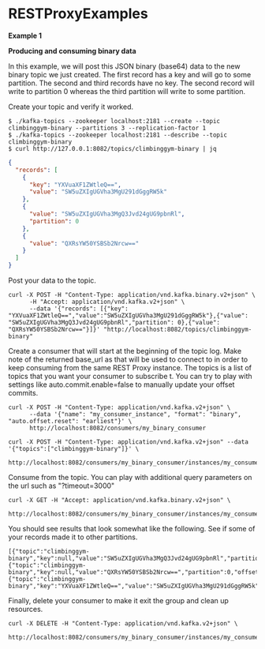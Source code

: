 # RESTProxyExamples

**Example 1**

**Producing and consuming binary data**

In this example, we will post this JSON binary (base64) data to the new binary topic we just created.
The first record has a key and will go to some partition. The second and third records have no key. The second record will write to partition 0 whereas the third partition will write to some partition.

Create your topic and verify it worked.
```commandline
$ ./kafka-topics --zookeeper localhost:2181 --create --topic climbinggym-binary --partitions 3 --replication-factor 1
$ ./kafka-topics --zookeeper localhost:2181 --describe --topic climbinggym-binary
$ curl http://127.0.0.1:8082/topics/climbinggym-binary | jq
```

```JSON
{
  "records": [
    {
      "key": "YXVuaXF1ZWtleQ==",
      "value": "SW5uZXIgUGVha3MgU291dGggRW5k"
    },
    {
      "value": "SW5uZXIgUGVha3MgQ3Jvd24gUG9pbnRl",
      "partition": 0
    },
    {
      "value": "QXRsYW50YSBSb2Nrcw=="
    }
  ]
}
```

Post your data to the topic.
```commandline
curl -X POST -H "Content-Type: application/vnd.kafka.binary.v2+json" \
      -H "Accept: application/vnd.kafka.v2+json" \
      --data '{"records": [{"key": "YXVuaXF1ZWtleQ==","value":"SW5uZXIgUGVha3MgU291dGggRW5k"},{"value": "SW5uZXIgUGVha3MgQ3Jvd24gUG9pbnRl","partition": 0},{"value": "QXRsYW50YSBSb2Nrcw=="}]}' "http://localhost:8082/topics/climbinggym-binary"
```
Create a consumer that will start at the beginning of the topic log. Make note of the returned base_url as that will be used to connect to in order to keep consuming from the same REST Proxy instance. The topics is a list of topics that you want your consumer to subscribe t. You can try to play with settings like auto.commit.enable=false to manually update your offset commits.
```commandline
curl -X POST -H "Content-Type: application/vnd.kafka.v2+json" \
      --data '{"name": "my_consumer_instance", "format": "binary", "auto.offset.reset": "earliest"}' \
      http://localhost:8082/consumers/my_binary_consumer

curl -X POST -H "Content-Type: application/vnd.kafka.v2+json" --data '{"topics":["climbinggym-binary"]}' \
      http://localhost:8082/consumers/my_binary_consumer/instances/my_consumer_instance/subscription
```
Consume from the topic. You can play with additional query parameters on the url such as "?timeout=3000"
```commandline
curl -X GET -H "Accept: application/vnd.kafka.binary.v2+json" \
      http://localhost:8082/consumers/my_binary_consumer/instances/my_consumer_instance/records
```
You should see results that look somewhat like the following. See if some of your records made it to other partitions.
```commandline
[{"topic":"climbinggym-binary","key":null,"value":"SW5uZXIgUGVha3MgQ3Jvd24gUG9pbnRl","partition":0,"offset":0},{"topic":"climbinggym-binary","key":null,"value":"QXRsYW50YSBSb2Nrcw==","partition":0,"offset":1},{"topic":"climbinggym-binary","key":"YXVuaXF1ZWtleQ==","value":"SW5uZXIgUGVha3MgU291dGggRW5k","partition":1,"offset":0}]
```
Finally, delete your consumer to make it exit the group and clean up resources.
```commandline
curl -X DELETE -H "Content-Type: application/vnd.kafka.v2+json" \
      http://localhost:8082/consumers/my_binary_consumer/instances/my_consumer_instance
```

